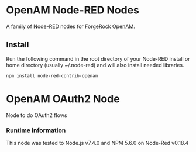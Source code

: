 # OpenAM Node-RED Nodes

A family of <a href="http://nodered.org" target="_new">Node-RED</a> nodes for <a href="http://forgerock.com" target="_new">ForgeRock OpenAM</a>.

## Install

Run the following command in the root directory of your Node-RED install or home directory (usually ~/.node-red) and will also install needed libraries.

```
npm install node-red-contrib-openam
```

# OpenAM OAuth2 Node

Node to do OAuth2 flows

### Runtime information
This node was tested to Node.js v7.4.0 and NPM 5.6.0 on Node-Red v0.18.4
